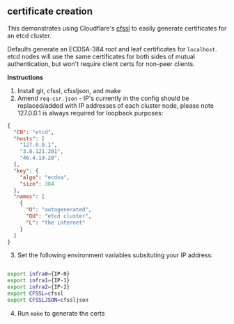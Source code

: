 ## certificate creation


This demonstrates using Cloudflare's [cfssl](https://github.com/cloudflare/cfssl) to easily generate certificates for an etcd cluster.

Defaults generate an ECDSA-384 root and leaf certificates for `localhost`. etcd nodes will use the same certificates for both sides of mutual authentication, but won't require client certs for non-peer clients.

**Instructions**

1. Install git, cfssl, cfssljson, and make
2. Amend `req-csr.json` - IP's currently in the config should be replaced/added with IP addresses of each cluster node, please note 127.0.0.1 is always required for loopback purposes:

```json
{
  "CN": "etcd",
  "hosts": [
    "127.0.0.1",
    "3.8.121.201",
    "46.4.19.20",
  ],
  "key": {
    "algo": "ecdsa",
    "size": 384
  },
  "names": [
    {
      "O": "autogenerated",
      "OU": "etcd cluster",
      "L": "the internet"
    }
  ]
}
```

3. Set the following environment variables subsituting your IP address:

```bash

export infra0={IP-0}
export infra1={IP-1}
export infra2={IP-2}
export CFSSL=cfssl
export CFSSLJSON=cfssljson

```
4. Run `make` to generate the certs
